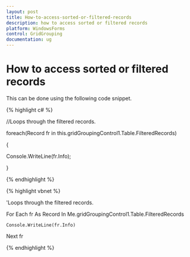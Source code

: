 ```yaml
---
layout: post
title: How-to-access-sorted-or-filtered-records
description: how to access sorted or filtered records
platform: WindowsForms
control: GridGrouping
documentation: ug
---
```


# How to access sorted or filtered records

This can be done using the following code snippet.

{% highlight c# %}



//Loops through the filtered records.

foreach(Record fr in this.gridGroupingControl1.Table.FilteredRecords)

{

Console.WriteLine(fr.Info);

}

{% endhighlight %}

{% highlight vbnet %}



'Loops through the filtered records.

For Each fr As Record In Me.gridGroupingControl1.Table.FilteredRecords

    Console.WriteLine(fr.Info)

Next fr

{% endhighlight %}

